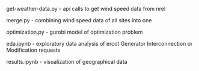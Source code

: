 get-weather-data.py - api calls to get wind speed data from nrel

merge.py - combining wind speed data of all sites into one 

optimization.py - gurobi model of optimization problem

eda.ipynb - exploratory data analysis of ercot Generator Interconnection or Modification requests 

results.ipynb - visualization of geographical data
